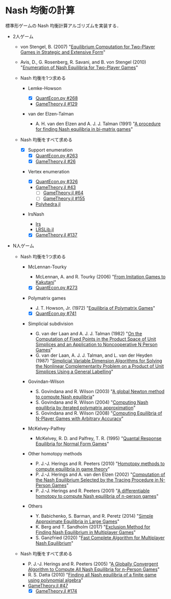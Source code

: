 Nash 均衡の計算
==============

標準形ゲームの Nash 均衡計算アルゴリズムを実装する．

* 2人ゲーム  
  * von Stengel, B. (2007)
    "[Equilibrium Computation for Two-Player Games in Strategic and Extensive Form](http://www.maths.lse.ac.uk/personal/stengel/TEXTE/agt-stengel.pdf)"
  * Avis, D., G. Rosenberg, R. Savani, and B. von Stengel (2010)
    "[Enumeration of Nash Equilibria for Two-Player Games](http://www.maths.lse.ac.uk/personal/stengel/ETissue/ARSvS.pdf)"

  * Nash 均衡を1つ求める

    * Lemke-Howson
      * [x] [QuantEcon.py #268](https://github.com/QuantEcon/QuantEcon.py/pull/268)
      * [GameTheory.jl #129](https://github.com/QuantEcon/GameTheory.jl/issues/129)

    * van der Elzen-Talman
      * A. H. van den Elzen and A. J. J. Talman (1991)
        "[A procedure for finding Nash equilibria in bi-matrix games](https://link.springer.com/article/10.1007/BF01415958)"

  * Nash 均衡をすべて求める

    * [x] Support enumeration
      * [x] [QuantEcon.py #263](https://github.com/QuantEcon/QuantEcon.py/pull/263)
      * [x] [GameTheory.jl #26](https://github.com/QuantEcon/GameTheory.jl/pull/26)

    * Vertex enumeration
      * [x] [QuantEcon.py #326](https://github.com/QuantEcon/QuantEcon.py/pull/326)
      * [GameTheory.jl #43](https://github.com/QuantEcon/GameTheory.jl/issues/43)
        - [ ] [GameTheory.jl #64](https://github.com/QuantEcon/GameTheory.jl/pull/64)
        - [ ] [GameTheory.jl #155](https://github.com/QuantEcon/GameTheory.jl/pull/155)
      * [Polyhedra.jl](https://github.com/JuliaPolyhedra/Polyhedra.jl)

    * lrsNash
      * [lrs](http://cgm.cs.mcgill.ca/%7Eavis/C/lrs.html)
      * [LRSLib.jl](https://github.com/JuliaPolyhedra/LRSLib.jl)
      * [x] [GameTheory.jl #137](https://github.com/QuantEcon/GameTheory.jl/pull/137)

* N人ゲーム

  * Nash 均衡を1つ求める

    * McLennan-Tourky 
      * McLennan, A. and R. Tourky (2006)
        "[From Imitation Games to Kakutani](http://cupid.economics.uq.edu.au/mclennan/Papers/kakutani60.pdf)"
      * [x] [QuantEcon.py #273](https://github.com/QuantEcon/QuantEcon.py/pull/273)

    * Polymatrix games
      * J. T. Howson, Jr. (1972)
        "[Equilibria of Polymatrix Games](https://www.jstor.org/stable/2634798)"
      * [x] [QuantEcon.py #741](https://github.com/QuantEcon/QuantEcon.py/pull/741)

    * Simplicial subdivision
      * G. van der Laan and A. J. J. Talman (1982)
        "[On the Computation of Fixed Points in the Product Space of Unit Simplices and an Application to Noncooperative N Person Games](https://scholar.google.com/scholar?cluster=123786532926491999)"
      * G. van der Laan, A. J. J. Talman, and L. van der Heyden (1987)
        "[Simplicial Variable Dimension Algorithms for Solving the Nonlinear Complementarity Problem on a Product of Unit Simplices Using a General Labelling](https://scholar.google.com/scholar?cluster=16246388050012211834)"

    * Govindan-Wilson
      * S. Govindana and R. Wilson (2003)
        "[A global Newton method to compute Nash equilibria](http://www.sciencedirect.com/science/article/pii/S002205310300005X)"
      * S. Govindana and R. Wilson (2004)
        "[Computing Nash equilibria by iterated polymatrix approximation](http://www.sciencedirect.com/science/article/pii/S0165188903001088)"
      * S. Govindana and R. Wilson (2008)
        "[Computing Equilibria of N-Player Games with Arbitrary Accuracy](https://ssrn.com/abstract=1111767)"

    * McKelvey-Palfrey
      * McKelvey, R. D. and Palfrey, T. R. (1995)
        "[Quantal Response Equilibria for Normal Form Games](http://www.sciencedirect.com/science/article/pii/S0899825685710238)"

    * Other homotopy methods
      * P. J.-J. Herings and R. Peeters (2010)
        "[Homotopy methods to compute equilibria in game theory](https://link.springer.com/article/10.1007/s00199-009-0441-5)"
      * P. J.-J. Herings and A. van den Elzen (2002)
        "[Computation of the Nash Equilibrium Selected by the Tracing Procedure in N-Person Games](http://www.sciencedirect.com/science/article/pii/S0899825601908565)"
      * P. J.-J. Herings and R. Peeters (2001)
        "[A differentiable homotopy to compute Nash equilibria of n-person games](https://link.springer.com/article/10.1007/PL00004129)"

    * Others
      * Y. Babichenko, S. Barman, and R. Peretz (2014)
        "[Simple Approximate Equilibria in Large Games](https://dl.acm.org/doi/pdf/10.1145/2600057.2602873)"
      * K. Berg and T. Sandholm (2017)
        "[Exclusion Method for Finding Nash Equilibrium in Multiplayer Games](https://aaai.org/ocs/index.php/AAAI/AAAI17/paper/viewFile/14605/13789)"
      * S. Ganzfried (2020)
        "[Fast Complete Algorithm for Multiplayer Nash Equilibrium](https://arxiv.org/pdf/2002.04734.pdf)"

  * Nash 均衡をすべて求める
    * P. J.-J. Herings and R. Peeters (2005)
      "[A Globally Convergent Algorithm to Compute All Nash Equilibria for n-Person Games](https://link.springer.com/article/10.1007/s10479-005-2265-4)"
    * R. S. Datta (2010)
      "[Finding all Nash equilibria of a finite game using polynomial algebra](https://link.springer.com/article/10.1007/s00199-009-0447-z)"
    * [GameTheory.jl #47](https://github.com/QuantEcon/GameTheory.jl/issues/47)
      - [x] [GameTheory.jl #174](https://github.com/QuantEcon/GameTheory.jl/pull/174)
